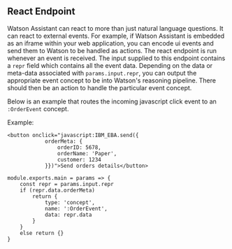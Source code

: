 ## React Endpoint

Watson Assistant can react to more than just natural language questions. It can react to external events. For example, if Watson Assistant is embedded as an iframe within your web application, you can encode ui events and send them to Watson to be handled as actions. The react endpoint is run whenever an event is received. The input supplied to this endpoint contains a `repr` field which contains all the event data. Depending on the data or meta-data associated with `params.input.repr`, you can output the appropriate event concept to be into Watson's reasoning pipeline. There should then be an action to handle the particular event concept. 

Below is an example that routes the incoming javascript click event to an `:OrderEvent` concept.

Example:

```
<button onclick="javascript:IBM_EBA.send({
            orderMeta: {
                orderID: 5678,
                orderName: 'Paper',
                customer: 1234
            }})">Send orders details</button>
```

```
module.exports.main = params => {
    const repr = params.input.repr
    if (repr.data.orderMeta)
        return {
            type: 'concept',
            name: ':OrderEvent',
            data: repr.data
        }
    } 
    else return {}
}
```